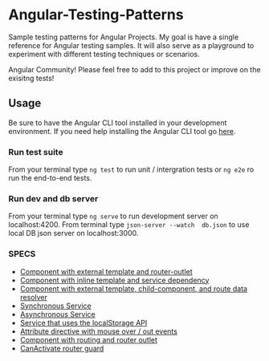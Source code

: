 # Angular-Testing-Patterns
Sample testing patterns for Angular Projects.
My goal is have a single reference for Angular testing samples.  It will also serve as a 
playground to experiment with different testing techniques or scenarios.

Angular Community! Please feel free to add to this project or improve on the exisitng tests!

## Usage
Be sure to have the Angular CLI tool installed in your development environment. If you need help 
installing the Angular CLI tool go [here](https://github.com/angular/angular-cli).
### Run test suite
From your terminal type `ng test` to run unit / intergration tests or `ng e2e` ro run the end-to-end tests.
### Run dev and db server
From your terminal type `ng serve` to run development server on localhost:4200.  From terminal type `json-server --watch 
db.json` to use local DB json server on localhost:3000. 

### SPECS
- [Component with external template and router-outlet](./src/app/app.component.spec.ts)
- [Component with inline template and service dependency](./src/people/containers/people.component.spec.ts)
- [Component with external template, child-component, and route data resolver](./src/users/containers/users.component.spec.ts)
- [Synchronous Service](./src/services/sync.service.spec.ts)
- [Asynchronous Service](./src/services/async.service.spec.ts)
- [Service that uses the localStorage API](./src/services/gamer-tag.service.spec.ts)
- [Attribute directive with mouse over / out events](./src/directives/fancy-box.directive.spec.ts)
- [Component with routing and router outlet](./src/comp-with-routing/comp-with-routing.component.spec.ts)
- [CanActivate router guard](./src/guards/auth.guard.spec.ts)


